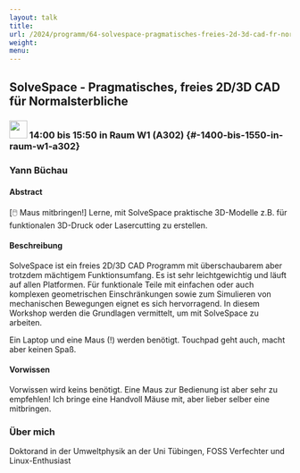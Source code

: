 ```yaml
---
layout: talk
title:
url: /2024/programm/64-solvespace-pragmatisches-freies-2d-3d-cad-fr-normalsterbliche/
weight:
menu:
---
```

## SolveSpace - Pragmatisches, freies 2D/3D CAD für Normalsterbliche

### <img height = "32" src="../../../images/workshop.svg"> 14:00 bis 15:50 in Raum W1 (A302) {#-1400-bis-1550-in-raum-w1-a302}

### Yann Büchau

#### Abstract

[🖱️ Maus mitbringen!] Lerne, mit SolveSpace praktische 3D-Modelle z.B. für funktionalen 3D-Druck oder Lasercutting zu erstellen.

#### Beschreibung

SolveSpace ist ein freies 2D/3D CAD Programm mit überschaubarem aber trotzdem mächtigem Funktionsumfang. Es ist sehr leichtgewichtig und läuft auf allen Platformen. Für funktionale Teile mit einfachen oder auch komplexen geometrischen Einschränkungen sowie zum Simulieren von mechanischen Bewegungen eignet es sich hervorragend. In diesem Workshop werden die Grundlagen vermittelt, um mit SolveSpace zu arbeiten.

Ein Laptop und eine Maus (!) werden benötigt. Touchpad geht auch, macht aber keinen Spaß.

#### Vorwissen

Vorwissen wird keins benötigt. Eine Maus zur Bedienung ist aber sehr zu empfehlen! Ich bringe eine Handvoll Mäuse mit, aber lieber selber eine mitbringen.

### Über mich

Doktorand in der Umweltphysik an der Uni Tübingen, FOSS Verfechter und Linux-Enthusiast

